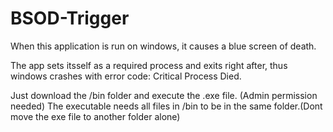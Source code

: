 # BSOD-Trigger
When this application is run on windows, it causes a blue screen of death.

The app sets itsself as a required process and exits right after,
thus windows crashes with error code: Critical Process Died.

Just download the /bin folder and execute the .exe file. (Admin permission needed)
The executable needs all files in /bin to be in the same folder.(Dont move the exe file to another folder alone)
